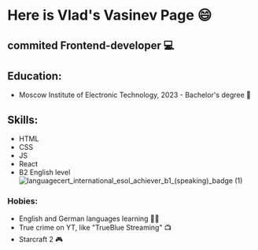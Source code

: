 # Here is Vlad's Vasinev Page 😄

## commited Frontend-developer 💻

## Education:
- Moscow Institute of Electronic Technology, 2023 - Bachelor's degree 🏫

## Skills: 

- HTML 
- CSS 
- JS
- React 
- B2 English level ![languagecert_international_esol_achiever_b1_(speaking)_badge (1)](https://github.com/Vlad-Vasinev/Vlad-Vasinev/assets/80538465/bd4a2c90-65ea-40d4-b2ee-06a9cb0d793d)

### Hobies:

- English and German languages learning 👨‍🎓
- True crime on YT, like "TrueBlue Streaming" 📺
- Starcraft 2 🎮